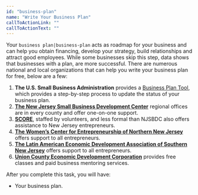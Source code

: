 ```yaml
---
id: "business-plan"
name: "Write Your Business Plan"
callToActionLink: ""
callToActionText: ""
---
```


Your `business plan|business-plan` acts as roadmap for your business and can help you obtain financing, develop your strategy, build relationships and attract good employees. While some businesses skip this step, data shows that businesses with a plan, are more successful. There are numerous national and local organizations that can help you write your business plan for free, below are a few:

1. **The U.S. Small Business Administration** provides a [Business Plan Tool](https://www.sba.gov/business-guide/plan-your-business/write-your-business-plan), which provides a step-by-step process to update the status of your business plan.
2. **[The New Jersey Small Business Development Center](https://njsbdc.com/)** regional offices are in every county and offer one-on-one support.
3. **[SCORE](https://www.score.org/)**, staffed by volunteers, and less formal than NJSBDC also offers assistance to New Jersey entrepreneurs.
4. **[The Women’s Center for Entrepreneurship of Northern New Jersey](https://www.wcecnj.org/)** offers support to all entrepreneurs.
5. **[The Latin American Economic Development Association of Southern New Jersey](http://www.laeda.com/)** offers support to all entrepreneurs.
6. **[Union County Economic Development Corporation](https://ucedc.com/)** provides free classes and paid business mentoring services.

After you complete this task, you will have:
- Your business plan.
